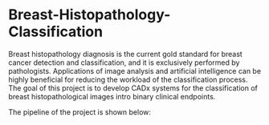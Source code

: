 # Breast-Histopathology-Classification

Breast histopathology diagnosis is the current gold standard for breast cancer detection and classification, and it is exclusively performed by pathologists.
Applications of image analysis and artificial intelligence can be highly beneficial for reducing the workload of the classification process.
The goal of this project is to develop CADx systems for the classification of breast histopathological images intro binary clinical endpoints.

The pipeline of the project is shown below: 


